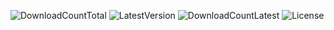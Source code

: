 ![DownloadCountTotal](https://img.shields.io/github/downloads/sharenite/playnite-sharenite/total?label=total%20downloads&style=for-the-badge)
![LatestVersion](https://img.shields.io/github/v/tag/sharenite/playnite-sharenite?label=Latest%20version&style=for-the-badge)
![DownloadCountLatest](https://img.shields.io/github/downloads/sharenite/playnite-sharenite/latest/total?style=for-the-badge)
![License](https://img.shields.io/github/license/sharenite/playnite-sharenite?style=for-the-badge)